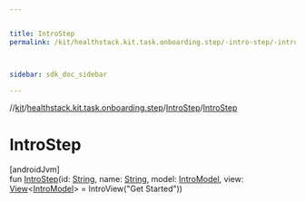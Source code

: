 ```yaml
---


title: IntroStep
permalink: /kit/healthstack.kit.task.onboarding.step/-intro-step/-intro-step.html



sidebar: sdk_doc_sidebar

---
```



//[kit](/kit.html)/[healthstack.kit.task.onboarding.step](../index.html)/[IntroStep](index.html)/[IntroStep](-intro-step.html)



# IntroStep



[androidJvm]\
fun [IntroStep](-intro-step.html)(id: [String](https://kotlinlang.org/api/latest/jvm/stdlib/kotlin/-string/index.html), name: [String](https://kotlinlang.org/api/latest/jvm/stdlib/kotlin/-string/index.html), model: [IntroModel](../../healthstack.kit.task.onboarding.model/-intro-model/index.html), view: [View](../../healthstack.kit.task.base/-view/index.html)&lt;[IntroModel](../../healthstack.kit.task.onboarding.model/-intro-model/index.html)&gt; = IntroView(&quot;Get Started&quot;))






